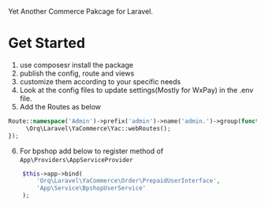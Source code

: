 Yet Another Commerce Pakcage for Laravel.

# Get Started
1. use composesr install the package
2. publish the config, route and views
3. customize them according to your specific needs
4. Look at the config files to update settings(Mostly for WxPay) in the .env file.
5. Add the Routes as below

```PHP
Route::namespace('Admin')->prefix('admin')->name('admin.')->group(function () {
     \Orq\Laravel\YaCommerce\Yac::webRoutes();
});

```

6. For bpshop add below to register method of `App\Providers\AppServiceProvider`
```PHP
    $this->app->bind(
        'Orq\Laravel\YaCommerce\Order\PrepaidUserInterface',
        'App\Service\BpshopUserService'
    );
```

